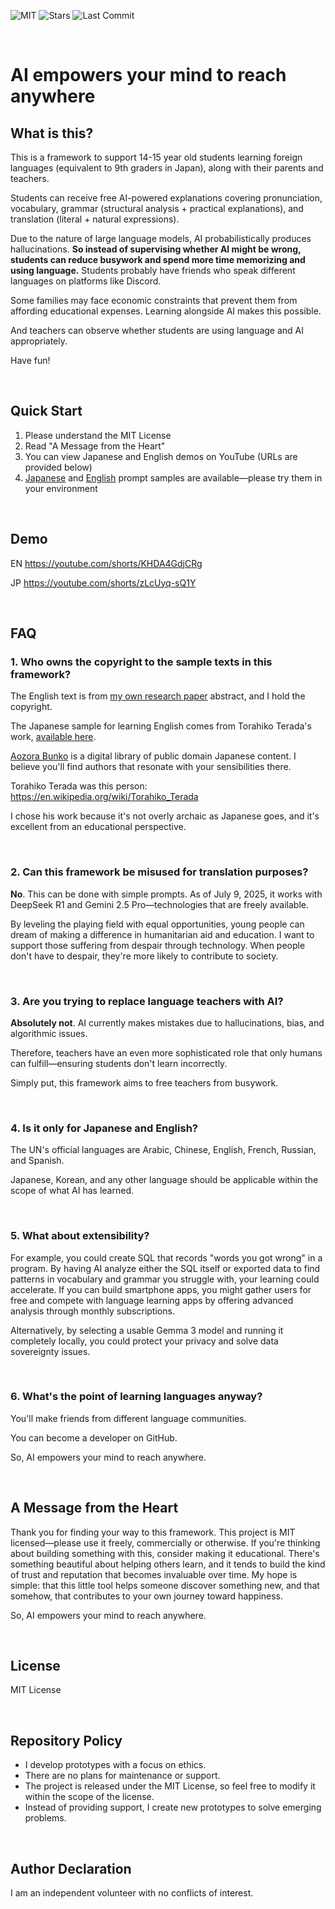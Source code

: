 ![MIT](https://img.shields.io/github/license/trgr-karasutoragara/AI-empowers-your-mind-to-reach-anywhere)
![Stars](https://img.shields.io/github/stars/trgr-karasutoragara/AI-empowers-your-mind-to-reach-anywhere?style=social)
![Last Commit](https://img.shields.io/github/last-commit/trgr-karasutoragara/AI-empowers-your-mind-to-reach-anywhere)

<br>

# AI empowers your mind to reach anywhere

## What is this?

This is a framework to support 14-15 year old students learning foreign languages (equivalent to 9th graders in Japan), along with their parents and teachers.

Students can receive free AI-powered explanations covering pronunciation, vocabulary, grammar (structural analysis + practical explanations), and translation (literal + natural expressions).

Due to the nature of large language models, AI probabilistically produces hallucinations. **So instead of supervising whether AI might be wrong, students can reduce busywork and spend more time memorizing and using language.** Students probably have friends who speak different languages on platforms like Discord.

Some families may face economic constraints that prevent them from affording educational expenses. Learning alongside AI makes this possible.

And teachers can observe whether students are using language and AI appropriately.

Have fun!

<br>

## Quick Start

1. Please understand the MIT License
2. Read "A Message from the Heart"
3. You can view Japanese and English demos on YouTube (URLs are provided below)
4. [Japanese](https://github.com/trgr-karasutoragara/AI-empowers-your-mind-to-reach-anywhere/blob/main/Study-Japanese-Prompt-Examp.md) and [English](https://github.com/trgr-karasutoragara/AI-empowers-your-mind-to-reach-anywhere/blob/main/Study-English-Prompt-Example.md) prompt samples are available—please try them in your environment

<br>

## Demo
EN https://youtube.com/shorts/KHDA4GdjCRg

JP https://youtube.com/shorts/zLcUyq-sQ1Y

<br>

## FAQ

### 1. Who owns the copyright to the sample texts in this framework?

The English text is from [my own research paper](https://www.academia.edu/130269659/future_AI_x_dignity_Two_Year_Zero_Incident_Report_and_Primary_Sources) abstract, and I hold the copyright.

The Japanese sample for learning English comes from Torahiko Terada's work, [available here](https://www.aozora.gr.jp/cards/000042/files/2359_13797.html).

[Aozora Bunko](https://www.aozora.gr.jp/) is a digital library of public domain Japanese content. I believe you'll find authors that resonate with your sensibilities there.

Torahiko Terada was this person: https://en.wikipedia.org/wiki/Torahiko_Terada

I chose his work because it's not overly archaic as Japanese goes, and it's excellent from an educational perspective.

<br>

### 2. Can this framework be misused for translation purposes?

**No**. This can be done with simple prompts. As of July 9, 2025, it works with DeepSeek R1 and Gemini 2.5 Pro—technologies that are freely available.

By leveling the playing field with equal opportunities, young people can dream of making a difference in humanitarian aid and education. I want to support those suffering from despair through technology. When people don't have to despair, they're more likely to contribute to society.

<br>

### 3. Are you trying to replace language teachers with AI?

**Absolutely not**. AI currently makes mistakes due to hallucinations, bias, and algorithmic issues.

Therefore, teachers have an even more sophisticated role that only humans can fulfill—ensuring students don't learn incorrectly.

Simply put, this framework aims to free teachers from busywork.

<br>

### 4. Is it only for Japanese and English?

The UN's official languages are Arabic, Chinese, English, French, Russian, and Spanish.

Japanese, Korean, and any other language should be applicable within the scope of what AI has learned.

<br>

### 5. What about extensibility?

For example, you could create SQL that records "words you got wrong" in a program.
By having AI analyze either the SQL itself or exported data to find patterns in vocabulary and grammar you struggle with, your learning could accelerate. If you can build smartphone apps, you might gather users for free and compete with language learning apps by offering advanced analysis through monthly subscriptions.

Alternatively, by selecting a usable Gemma 3 model and running it completely locally, you could protect your privacy and solve data sovereignty issues.

<br>

### 6. What's the point of learning languages anyway?

You'll make friends from different language communities.

You can become a developer on GitHub.

So, AI empowers your mind to reach anywhere.

<br>

## A Message from the Heart
Thank you for finding your way to this framework.
This project is MIT licensed—please use it freely, commercially or otherwise.
If you're thinking about building something with this, consider making it educational. There's something beautiful about helping others learn, and it tends to build the kind of trust and reputation that becomes invaluable over time.
My hope is simple: that this little tool helps someone discover something new, and that somehow, that contributes to your own journey toward happiness.

So, AI empowers your mind to reach anywhere.

<br>

## License
MIT License

<br>

## Repository Policy

- I develop prototypes with a focus on ethics.
- There are no plans for maintenance or support.
- The project is released under the MIT License, so feel free to modify it within the scope of the license.
- Instead of providing support, I create new prototypes to solve emerging problems.

<br>

## Author Declaration
I am an independent volunteer with no conflicts of interest.

